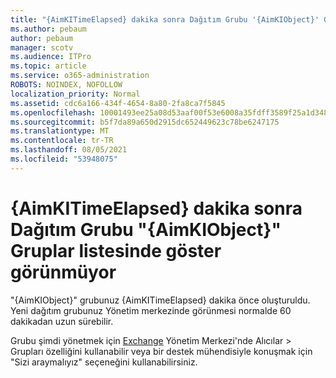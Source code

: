 ```yaml
---
title: "{AimKITimeElapsed} dakika sonra Dağıtım Grubu '{AimKIObject}' Gruplar listesinde göster görünmüyor"
ms.author: pebaum
author: pebaum
manager: scotv
ms.audience: ITPro
ms.topic: article
ms.service: o365-administration
ROBOTS: NOINDEX, NOFOLLOW
localization_priority: Normal
ms.assetid: cdc6a166-434f-4654-8a80-2fa8ca7f5845
ms.openlocfilehash: 10001493ee25a08d53aaf00f53e6008a35fdff3589f25a1d348547de08a6fd3a
ms.sourcegitcommit: b5f7da89a650d2915dc652449623c78be6247175
ms.translationtype: MT
ms.contentlocale: tr-TR
ms.lasthandoff: 08/05/2021
ms.locfileid: "53948075"
---
```

# <a name="distribution-group-aimkiobject-not-showing-in-groups-list-after-aimkitimeelapsed-minutes"></a>{AimKITimeElapsed} dakika sonra Dağıtım Grubu "{AimKIObject}" Gruplar listesinde göster görünmüyor

"{AimKIObject}" grubunuz {AimKITimeElapsed} dakika önce oluşturuldu. Yeni dağıtım grubunuz Yönetim merkezinde görünmesi normalde 60 dakikadan uzun sürebilir.
  
Grubu şimdi yönetmek için [Exchange](https://outlook.office365.com/ecp/?rfr=Admin_o365&amp;exsvurl=1&amp;mkt=en-US.aspx) Yönetim Merkezi'nde Alıcılar > Grupları özelliğini kullanabilir veya bir destek mühendisiyle konuşmak için "Sizi araymalıyız" seçeneğini kullanabilirsiniz. 
  